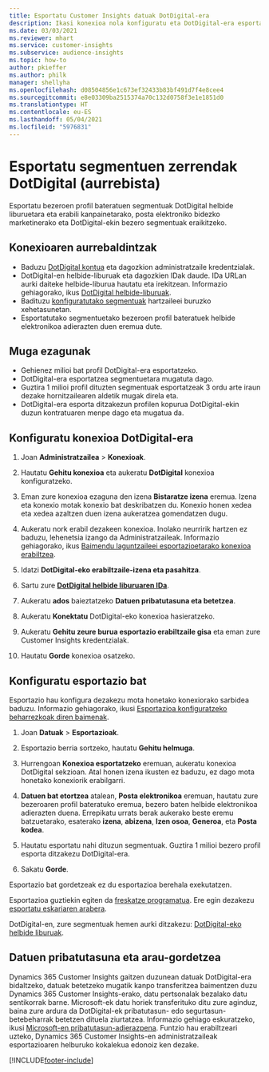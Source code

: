 ```yaml
---
title: Esportatu Customer Insights datuak DotDigital-era
description: Ikasi konexioa nola konfiguratu eta DotDigital-era esportatu.
ms.date: 03/03/2021
ms.reviewer: mhart
ms.service: customer-insights
ms.subservice: audience-insights
ms.topic: how-to
author: pkieffer
ms.author: philk
manager: shellyha
ms.openlocfilehash: d08504856e1c673ef32433b83bf491d7f4e8cee4
ms.sourcegitcommit: e8e03309ba2515374a70c132d0758f3e1e1851d0
ms.translationtype: HT
ms.contentlocale: eu-ES
ms.lasthandoff: 05/04/2021
ms.locfileid: "5976831"
---
```

# <a name="export-segment-lists-to-dotdigital-preview"></a>Esportatu segmentuen zerrendak DotDigital (aurrebista)

Esportatu bezeroen profil bateratuen segmentuak DotDigital helbide liburuetara eta erabili kanpainetarako, posta elektroniko bidezko marketinerako eta DotDigital-ekin bezero segmentuak eraikitzeko. 

## <a name="prerequisites-for-a-connection"></a>Konexioaren aurrebaldintzak

-   Baduzu [DotDigital kontua](https://dotdigital.com/) eta dagozkion administratzaile kredentzialak.
-   DotDigital-en helbide-liburuak eta dagozkien IDak daude. IDa URLan aurki daiteke helbide-liburua hautatu eta irekitzean. Informazio gehiagorako, ikus [DotDigital helbide-liburuak](https://support.dotdigital.com/hc/articles/212211968-Creating-an-address-book).
-   Badituzu [konfiguratutako segmentuak](segments.md) hartzaileei buruzko xehetasunetan.
-   Esportatutako segmentuetako bezeroen profil bateratuek helbide elektronikoa adierazten duen eremua dute.

## <a name="known-limitations"></a>Muga ezagunak

- Gehienez milioi bat profil DotDigital-era esportatzeko.
- DotDigital-era esportatzea segmentuetara mugatuta dago.
- Guztira 1 milioi profil dituzten segmentuak esportatzeak 3 ordu arte iraun dezake hornitzailearen aldetik mugak direla eta. 
- DotDigital-era esporta ditzakezun profilen kopurua DotDigital-ekin duzun kontratuaren menpe dago eta mugatua da.

## <a name="set-up-connection-to-dotdigital"></a>Konfiguratu konexioa DotDigital-era

1. Joan **Administratzailea** > **Konexioak**.

1. Hautatu **Gehitu konexioa** eta aukeratu **DotDigital** konexioa konfiguratzeko.

1. Eman zure konexioa ezaguna den izena **Bistaratze izena** eremua. Izena eta konexio motak konexio bat deskribatzen du. Konexio honen xedea eta xedea azaltzen duen izena aukeratzea gomendatzen dugu.

1. Aukeratu nork erabil dezakeen konexioa. Inolako neurririk hartzen ez baduzu, lehenetsia izango da Administratzaileak. Informazio gehiagorako, ikus [Baimendu laguntzaileei esportazioetarako konexioa erabiltzea](connections.md#allow-contributors-to-use-a-connection-for-exports).

1. Idatzi **DotDigital-eko erabiltzaile-izena eta pasahitza**.

1. Sartu zure **[DotDigital helbide liburuaren IDa](https://support.dotdigital.com/hc/articles/212211968-Creating-an-address-book)**.

1. Aukeratu **ados** baieztatzeko **Datuen pribatutasuna eta betetzea**.

1. Aukeratu **Konektatu** DotDigital-eko konexioa hasieratzeko.

1. Aukeratu **Gehitu zeure burua esportazio erabiltzaile gisa** eta eman zure Customer Insights kredentzialak.

1. Hautatu **Gorde** konexioa osatzeko. 

## <a name="configure-an-export"></a>Konfiguratu esportazio bat

Esportazio hau konfigura dezakezu mota honetako konexiorako sarbidea baduzu. Informazio gehiagorako, ikusi [Esportazioa konfiguratzeko beharrezkoak diren baimenak](export-destinations.md#set-up-a-new-export).

1. Joan **Datuak** > **Esportazioak**.

1. Esportazio berria sortzeko, hautatu **Gehitu helmuga**.

1. Hurrengoan **Konexioa esportatzeko** eremuan, aukeratu konexioa DotDigital sekzioan. Atal honen izena ikusten ez baduzu, ez dago mota honetako konexiorik erabilgarri.


1. **Datuen bat etortzea** atalean, **Posta elektronikoa** eremuan, hautatu zure bezeroaren profil bateratuko eremua, bezero baten helbide elektronikoa adierazten duena. Errepikatu urrats berak aukerako beste eremu batzuetarako, esaterako **izena**, **abizena**, **Izen osoa**, **Generoa**, eta **Posta kodea**.

1. Hautatu esportatu nahi dituzun segmentuak. Guztira 1 milioi bezero profil esporta ditzakezu DotDigital-era.

1. Sakatu **Gorde**.

Esportazio bat gordetzeak ez du esportazioa berehala exekutatzen.

Esportazioa guztiekin egiten da [freskatze programatua](system.md#schedule-tab). Ere egin dezakezu [esportatu eskariaren arabera](export-destinations.md#run-exports-on-demand). 
 
DotDigital-en, zure segmentuak hemen aurki ditzakezu: [DotDigital-eko helbide liburuak](https://support.dotdigital.com/hc/articles/212211968-Creating-an-address-book).


## <a name="data-privacy-and-compliance"></a>Datuen pribatutasuna eta arau-gordetzea

Dynamics 365 Customer Insights gaitzen duzunean datuak DotDigital-era bidaltzeko, datuak betetzeko mugatik kanpo transferitzea baimentzen duzu Dynamics 365 Customer Insights-erako, datu pertsonalak bezalako datu sentikorrak barne. Microsoft-ek datu horiek transferituko ditu zure aginduz, baina zure ardura da DotDigital-ek pribatutasun- edo segurtasun-betebeharrak betetzen dituela ziurtatzea. Informazio gehiago eskuratzeko, ikusi [Microsoft-en pribatutasun-adierazpena](https://go.microsoft.com/fwlink/?linkid=396732).
Funtzio hau erabiltzeari uzteko, Dynamics 365 Customer Insights-en administratzaileak esportazioaren helburuko kokalekua edonoiz ken dezake.


[!INCLUDE[footer-include](../includes/footer-banner.md)]
